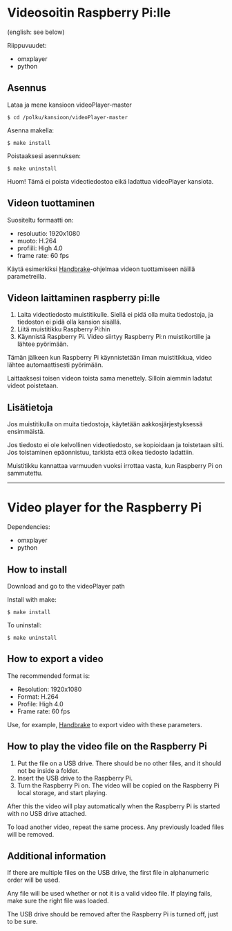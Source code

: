 # Videosoitin Raspberry Pi:lle
(english: see below)


Riippuvuudet:
* omxplayer
* python


## Asennus


Lataa ja mene kansioon videoPlayer-master

	$ cd /polku/kansioon/videoPlayer-master

Asenna makella:

	$ make install

Poistaaksesi asennuksen:

	$ make uninstall

Huom! Tämä ei poista videotiedostoa eikä ladattua videoPlayer kansiota.


## Videon tuottaminen


Suositeltu formaatti on:

* resoluutio: 	1920x1080
* muoto: 		H.264
* profiili: 	High 4.0
* frame rate: 	60 fps

Käytä esimerkiksi [Handbrake](https://handbrake.fr/)-ohjelmaa videon tuottamiseen näillä parametreilla.


## Videon laittaminen raspberry pi:lle

1. Laita videotiedosto muistitikulle. Siellä ei pidä olla muita tiedostoja, ja tiedoston ei pidä olla kansion sisällä.
2. Liitä muistitikku Raspberry Pi:hin
3. Käynnistä Raspberry Pi.
Video siirtyy Raspberry Pi:n muistikortille ja lähtee pyörimään.

Tämän jälkeen kun Raspberry Pi käynnistetään ilman muistitikkua, video lähtee automaattisesti pyörimään.

Laittaaksesi toisen videon toista sama menettely. Silloin aiemmin ladatut videot poistetaan.


## Lisätietoja

Jos muistitikulla on muita tiedostoja, käytetään aakkosjärjestyksessä ensimmäistä.

Jos tiedosto ei ole kelvollinen videotiedosto, se kopioidaan ja toistetaan silti. Jos toistaminen epäonnistuu, tarkista että oikea tiedosto ladattiin.

Muistitikku kannattaa varmuuden vuoksi irrottaa vasta, kun Raspberry Pi on sammutettu.


*****************************************************************************************************


# Video player for the Raspberry Pi


Dependencies:
* omxplayer
* python


## How to install


Download and go to the videoPlayer path

Install with make:

	$ make install

To uninstall:

	$ make uninstall


## How to export a video


The recommended format is:
* Resolution:	1920x1080
* Format:		H.264
* Profile:	High 4.0
* Frame rate:	60 fps

Use, for example, [Handbrake](https://handbrake.fr/) to export video with these parameters.


## How to play the video file on the Raspberry Pi

1. Put the file on a USB drive. There should be no other files, and it should not be inside a folder.
2. Insert the USB drive to the Raspberry Pi.
3. Turn the Raspberry Pi on. The video will be copied on the Raspberry Pi local storage, and start playing.

After this the video will play automatically when the Raspberry Pi is started with no USB drive attached.

To load another video, repeat the same process. Any previously loaded files will be removed.


## Additional information

If there are multiple files on the USB drive, the first file in alphanumeric order will be used.

Any file will be used whether or not it is a valid video file. If playing fails, make sure the right file was loaded.

The USB drive should be removed after the Raspberry Pi is turned off, just to be sure.
